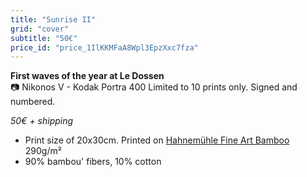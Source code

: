 ```yaml
---
title: "Sunrise II"
grid: "cover"
subtitle: "50€"
price_id: "price_1IlKKMFaA8Wpl3EpzXxc7fza"
---
```

**First waves of the year at Le Dossen**  
📷 Nikonos V - Kodak Portra 400
Limited to 10 prints only. Signed and numbered.

*50€ + shipping*

- Print size of 20x30cm. Printed on [Hahnemühle Fine Art Bamboo](https://www.hahnemuehle.com/fr/digital-fineart/les-papiers-a-jet-dencre-fineart/natural-line/p/Product/show/202/1036.html) 290g/m²
- 90% bambou' fibers, 10% cotton

